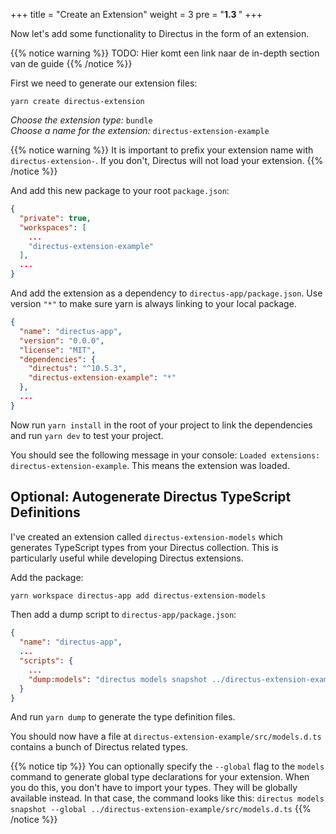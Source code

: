 +++
title = "Create an Extension"
weight = 3
pre = "<b>1.3 </b>"
+++

Now let's add some functionality to Directus in the form of an extension.

{{% notice warning %}}
TODO: Hier komt een link naar de in-depth section van de guide
{{% /notice %}}

First we need to generate our extension files:

```yarn
yarn create directus-extension
```

*Choose the extension type:* `bundle`\
*Choose a name for the extension:* `directus-extension-example`

{{% notice warning %}}
It is important to prefix your extension name with `directus-extension-`.
If you don't, Directus will not load your extension.
{{% /notice %}}

And add this new package to your root `package.json`:

```json
{
  "private": true,
  "workspaces": [
    ...
    "directus-extension-example"
  ],
  ...
}
```

And add the extension as a dependency to `directus-app/package.json`.
Use version `"*"` to make sure yarn is always linking to your local package.

```json
{
  "name": "directus-app",
  "version": "0.0.0",
  "license": "MIT",
  "dependencies": {
    "directus": "^10.5.3",
    "directus-extension-example": "*"
  },
  ...
}

```

Now run `yarn install` in the root of your project to link the dependencies and run `yarn dev` to test your project.

You should see the following message in your console: `Loaded extensions: directus-extension-example`.
This means the extension was loaded.

## Optional: Autogenerate Directus TypeScript Definitions

I've created an extension called `directus-extension-models` which generates TypeScript types from your Directus collection.
This is particularly useful while developing Directus extensions.

Add the package:
```bash
yarn workspace directus-app add directus-extension-models
```

Then add a dump script to `directus-app/package.json`:

```json
{
  "name": "directus-app",
  ...
  "scripts": {
    ...
    "dump:models": "directus models snapshot ../directus-extension-example/src/models.d.ts"
  }
}
```

And run `yarn dump` to generate the type definition files.

You should now have a file at `directus-extension-example/src/models.d.ts` contains a bunch of Directus related types.

{{% notice tip %}}
You can optionally specify the `--global` flag to the `models` command to generate global type declarations for your
extension.
When you do this, you don't have to import your types. They will be globally available instead.
In that case, the command looks like this: `directus models snapshot --global ../directus-extension-example/src/models.d.ts`
{{% /notice %}}
